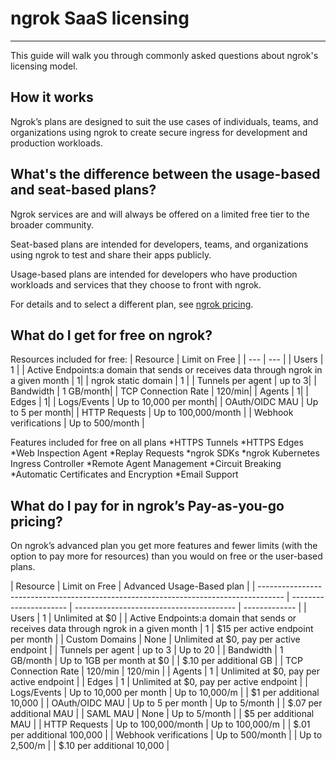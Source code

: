 # ngrok SaaS licensing

---

This guide will walk you through commonly asked questions about ngrok's licensing model.

## How it works

Ngrok’s plans are designed to suit the use cases of individuals, teams, and organizations using ngrok to create secure ingress for development and production workloads.

## What's the difference between the usage-based and seat-based plans?

Ngrok services are and will always be offered on a limited free tier to the broader community.

Seat-based plans are intended for developers, teams, and organizations using ngrok to test and share their apps publicly.

Usage-based plans are intended for developers who have production workloads and services that they choose to front with ngrok.

For details and to select a different plan, see [ngrok pricing](https://https://ngrok.com/pricing?ref=docs).

## What do I get for free on ngrok?

Resources included for free:
| Resource | Limit on Free |
| --- | --- |
| Users | 1 |
| Active Endpoints:a domain that sends or receives data through ngrok in a given month | 1|
| ngrok static domain | 1 |
| Tunnels per agent | up to 3|
| Bandwidth | 1 GB/month|
| TCP Connection Rate | 120/min|
| Agents | 1|
| Edges | 1|
| Logs/Events | Up to 10,000 per month|
| OAuth/OIDC MAU | Up to 5 per month|
| HTTP Requests | Up to 100,000/month |
| Webhook verifications | Up to 500/month |

Features included for free on all plans
*HTTPS Tunnels
*HTTPS Edges
*Web Inspection Agent
*Replay Requests
*ngrok SDKs
*ngrok Kubernetes Ingress Controller
*Remote Agent Management
*Circuit Breaking
*Automatic Certificates and Encryption
*Email Support

## What do I pay for in ngrok’s Pay-as-you-go pricing?

On ngrok’s advanced plan you get more features and fewer limits (with the option to pay more for resources) than you would on free or the user-based plans.

| Resource                                                                             | Limit on Free          | Advanced Usage-Based plan                |
| ------------------------------------------------------------------------------------ | ---------------------- | ---------------------------------------- | ------------- |
| Users                                                                                | 1                      | Unlimited at $0                          |
| Active Endpoints:a domain that sends or receives data through ngrok in a given month | 1                      | $15 per active endpoint per month        |
| Custom Domains                                                                       | None                   | Unlimited at $0, pay per active endpoint |
| Tunnels per agent                                                                    | up to 3                | Up to 20                                 |
| Bandwidth                                                                            | 1 GB/month             | Up to 1GB per month at $0                |
| $.10 per additional GB                                                               |
| TCP Connection Rate                                                                  | 120/min                | 120/min                                  |
| Agents                                                                               | 1                      | Unlimited at $0, pay per active endpoint |
| Edges                                                                                | 1                      | Unlimited at $0, pay per active endpoint |
| Logs/Events                                                                          | Up to 10,000 per month | Up to 10,000/m                           |
| $1 per additional 10,000                                                             |
| OAuth/OIDC MAU                                                                       | Up to 5 per month      | Up to 5/month                            |
| $.07 per additional MAU                                                              |
| SAML MAU                                                                             | None                   | Up to 5/month                            |
| $5 per additional MAU                                                                |
| HTTP Requests                                                                        | Up to 100,000/month    | Up to 100,000/m                          |
| $.01 per additional 100,000                                                          |
| Webhook verifications                                                                | Up to 500/month        |                                          | Up to 2,500/m |
| $.10 per additional 10,000                                                           |
